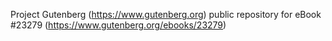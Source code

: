 Project Gutenberg (https://www.gutenberg.org) public repository for eBook #23279 (https://www.gutenberg.org/ebooks/23279)

